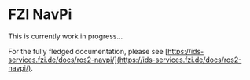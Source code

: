 # FZI NavPi

This is currently work in progress...

For the fully fledged documentation, please see
[https://ids-services.fzi.de/docs/ros2-navpi/](https://ids-services.fzi.de/docs/ros2-navpi/).
